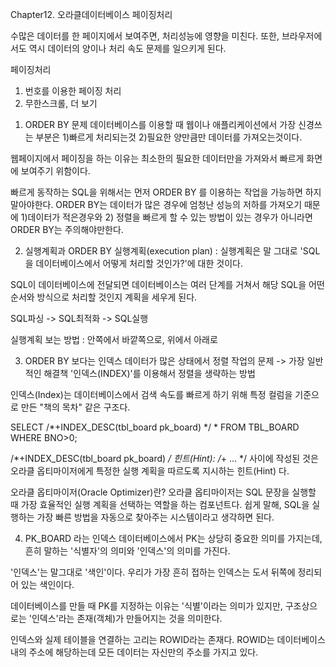 Chapter12. 오라클데이터베이스 페이징처리

수많은 데이터를 한 페이지에서 보여주면, 처리성능에 영향을 미친다.
또한, 브라우저에서도 역시 데이터의 양이나 처리 속도 문제를 일으키게 된다.

페이징처리
1) 번호를 이용한 페이징 처리
2) 무한스크롤, 더 보기


1. ORDER BY 문제
데이터베이스를 이용할 때 웹이나 애플리케이션에서 가장 신경쓰는 부분은 
1)빠르게 처리되는것
2)필요한 양만큼만 데이터를 가져오는것이다.

웹페이지에서 페이징을 하는 이유는 최소한의 필요한 데이터만을 가져와서 빠르게 화면에 보여주기 위함이다.

빠르게 동작하는 SQL을 위해서는 먼저 ORDER BY 를 이용하는 작업을 가능하면 하지 말아야한다.
ORDER BY는 데이터가 많은 경우에 엄청난 성능의 저하를 가져오기 때문에 
1)데이터가 적은경우와 2) 정렬을 빠르게 할 수 있는 방법이 있는 경우가 아니라면 ORDER BY는 주의해야만한다.

2. 실행계획과 ORDER BY
실행계획(execution plan) :  실행계획은 말 그대로 'SQL을 데이터베이스에서 어떻게 처리할 것인가?'에 대한 것이다.

SQL이 데이터베이스에 전달되면 데이터베이스는 여러 단계를 거쳐서 해당 SQL을 어떤 순서와 방식으로 처리할 것인지 계획을 세우게 된다.

SQL파싱 -> SQL최적화 -> SQL실행

실행계획 보는 방법 : 안쪽에서 바깥쪽으로, 위에서 아래로 

3. ORDER BY 보다는 인덱스
데이터가 많은 상태에서 정렬 작업의 문제
-> 가장 일반적인 해결책 '인덱스(INDEX)'를 이용해서 정렬을 생략하는 방법

인덱스(Index)는 데이터베이스에서 검색 속도를 빠르게 하기 위해 특정 컬럼을 기준으로 만든 "책의 목차" 같은 구조다.

SELECT
/*+INDEX_DESC(tbl_board pk_board) */
*
FROM
 TBL_BOARD
 WHERE BNO>0;

/*+INDEX_DESC(tbl_board pk_board) */
힌트(Hint): /*+ ... */ 사이에 작성된 것은 오라클 옵티마이저에게 특정한 실행 계획을 따르도록 지시하는 힌트(Hint) 다.

오라클 옵티마이저(Oracle Optimizer)란?
오라클 옵티마이저는 SQL 문장을 실행할 때 가장 효율적인 실행 계획을 선택하는 역할을 하는 컴포넌트다.
쉽게 말해, SQL을 실행하는 가장 빠른 방법을 자동으로 찾아주는 시스템이라고 생각하면 된다.



4. PK_BOARD 라는 인덱스
데이터베이스에서 PK는 상당히 중요한 의미를 가지는데, 흔히 말하는 '식별자'의 의미와 '인덱스'의 의미를 가진다.

'인덱스'는 말그대로 '색인'이다. 우리가 가장 흔히 접하는 인덱스는 도서 뒤쪽에 정리되어 있는 색인이다.

데이터베이스를 만들 때 PK를 지정하는 이유는 '식별'이라는 의미가 있지만, 구조상으로는 '인덱스'라는 존재(객체)가
만들어지는 것을 의미한다.

인덱스와 실제 테이블을 연결하는 고리는 ROWID라는 존재다. ROWID는 데이터베이스 내의 주소에 해당하는데 모든 데이터는 자신만의 주소를 가지고 있다.

